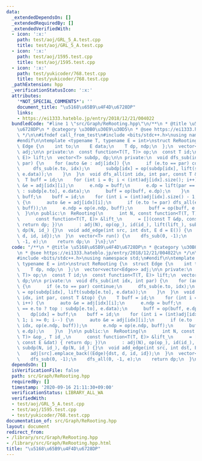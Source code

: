 ```yaml
---
data:
  _extendedDependsOn: []
  _extendedRequiredBy: []
  _extendedVerifiedWith:
  - icon: ':x:'
    path: test/aoj/GRL_5_A.test.cpp
    title: test/aoj/GRL_5_A.test.cpp
  - icon: ':x:'
    path: test/aoj/1595.test.cpp
    title: test/aoj/1595.test.cpp
  - icon: ':x:'
    path: test/yukicoder/768.test.cpp
    title: test/yukicoder/768.test.cpp
  _pathExtension: hpp
  _verificationStatusIcon: ':x:'
  attributes:
    '*NOT_SPECIAL_COMMENTS*': ''
    document_title: "\u5168\u65B9\u4F4D\u6728DP"
    links:
    - https://ei1333.hateblo.jp/entry/2018/12/21/004022
  bundledCode: "#line 1 \"src/Graph/ReRooting.hpp\"\n/**\n * @title \u5168\u65B9\u4F4D\
    \u6728DP\n * @category \u30B0\u30E9\u30D5\n * @see https://ei1333.hateblo.jp/entry/2018/12/21/004022\n\
    \ */\n\n#ifndef call_from_test\n#include <bits/stdc++.h>\nusing namespace std;\n\
    #endif\n\ntemplate <typename T, typename E = int>\nstruct ReRooting {\n  struct\
    \ Edge {\n    int to;\n    E data;\n    T dp, ndp;\n  };\n  vector<vector<Edge>>\
    \ adj;\n\n private:\n  const function<T(T, T)> op;\n  const T id;\n  const function<T(T,\
    \ E)> lift;\n  vector<T> subdp, dp;\n\n private:\n  void dfs_sub(int idx, int\
    \ par) {\n    for (auto &e : adj[idx]) {\n      if (e.to == par) continue;\n \
    \     dfs_sub(e.to, idx);\n      subdp[idx] = op(subdp[idx], lift(subdp[e.to],\
    \ e.data));\n    }\n  }\n  void dfs_all(int idx, int par, const T &top) {\n  \
    \  T buff = id;\n    for (int i = 0; i < (int)adj[idx].size(); i++) {\n      auto\
    \ &e = adj[idx][i];\n      e.ndp = buff;\n      e.dp = lift(par == e.to ? top\
    \ : subdp[e.to], e.data);\n      buff = op(buff, e.dp);\n    }\n    dp[idx] =\
    \ buff;\n    buff = id;\n    for (int i = (int)adj[idx].size() - 1; i >= 0; i--)\
    \ {\n      auto &e = adj[idx][i];\n      if (e.to != par) dfs_all(e.to, idx, op(e.ndp,\
    \ buff));\n      e.ndp = op(e.ndp, buff);\n      buff = op(buff, e.dp);\n    }\n\
    \  }\n\n public:\n  ReRooting(\n      int N, const function<T(T, T)> &op_, T id_,\n\
    \      const function<T(T, E)> &lift_\n      = [](const T &dp, const E &dat) {\
    \ return dp; })\n      : adj(N), op(op_), id(id_), lift(lift_), subdp(N, id_),\
    \ dp(N, id_) {}\n  void add_edge(int src, int dst, E d = E()) {\n    adj[src].emplace_back((Edge){dst,\
    \ d, id, id});\n  }\n  vector<T> run() {\n    dfs_sub(0, -1);\n    dfs_all(0,\
    \ -1, e);\n    return dp;\n  }\n};\n"
  code: "/**\n * @title \u5168\u65B9\u4F4D\u6728DP\n * @category \u30B0\u30E9\u30D5\
    \n * @see https://ei1333.hateblo.jp/entry/2018/12/21/004022\n */\n\n#ifndef call_from_test\n\
    #include <bits/stdc++.h>\nusing namespace std;\n#endif\n\ntemplate <typename T,\
    \ typename E = int>\nstruct ReRooting {\n  struct Edge {\n    int to;\n    E data;\n\
    \    T dp, ndp;\n  };\n  vector<vector<Edge>> adj;\n\n private:\n  const function<T(T,\
    \ T)> op;\n  const T id;\n  const function<T(T, E)> lift;\n  vector<T> subdp,\
    \ dp;\n\n private:\n  void dfs_sub(int idx, int par) {\n    for (auto &e : adj[idx])\
    \ {\n      if (e.to == par) continue;\n      dfs_sub(e.to, idx);\n      subdp[idx]\
    \ = op(subdp[idx], lift(subdp[e.to], e.data));\n    }\n  }\n  void dfs_all(int\
    \ idx, int par, const T &top) {\n    T buff = id;\n    for (int i = 0; i < (int)adj[idx].size();\
    \ i++) {\n      auto &e = adj[idx][i];\n      e.ndp = buff;\n      e.dp = lift(par\
    \ == e.to ? top : subdp[e.to], e.data);\n      buff = op(buff, e.dp);\n    }\n\
    \    dp[idx] = buff;\n    buff = id;\n    for (int i = (int)adj[idx].size() -\
    \ 1; i >= 0; i--) {\n      auto &e = adj[idx][i];\n      if (e.to != par) dfs_all(e.to,\
    \ idx, op(e.ndp, buff));\n      e.ndp = op(e.ndp, buff);\n      buff = op(buff,\
    \ e.dp);\n    }\n  }\n\n public:\n  ReRooting(\n      int N, const function<T(T,\
    \ T)> &op_, T id_,\n      const function<T(T, E)> &lift_\n      = [](const T &dp,\
    \ const E &dat) { return dp; })\n      : adj(N), op(op_), id(id_), lift(lift_),\
    \ subdp(N, id_), dp(N, id_) {}\n  void add_edge(int src, int dst, E d = E()) {\n\
    \    adj[src].emplace_back((Edge){dst, d, id, id});\n  }\n  vector<T> run() {\n\
    \    dfs_sub(0, -1);\n    dfs_all(0, -1, e);\n    return dp;\n  }\n};\n"
  dependsOn: []
  isVerificationFile: false
  path: src/Graph/ReRooting.hpp
  requiredBy: []
  timestamp: '2020-09-16 21:11:30+09:00'
  verificationStatus: LIBRARY_ALL_WA
  verifiedWith:
  - test/aoj/GRL_5_A.test.cpp
  - test/aoj/1595.test.cpp
  - test/yukicoder/768.test.cpp
documentation_of: src/Graph/ReRooting.hpp
layout: document
redirect_from:
- /library/src/Graph/ReRooting.hpp
- /library/src/Graph/ReRooting.hpp.html
title: "\u5168\u65B9\u4F4D\u6728DP"
---
```

